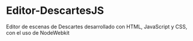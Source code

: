 # Editor-DescartesJS
Editor de escenas de Descartes desarrollado con HTML, JavaScript y CSS, con el uso de NodeWebkit
